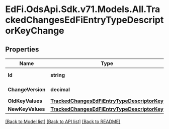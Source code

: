 # EdFi.OdsApi.Sdk.v71.Models.All.TrackedChangesEdFiEntryTypeDescriptorKeyChange

## Properties

Name | Type | Description | Notes
------------ | ------------- | ------------- | -------------
**Id** | **string** | Resource identifier | [optional] 
**ChangeVersion** | **decimal** | Change version | [optional] 
**OldKeyValues** | [**TrackedChangesEdFiEntryTypeDescriptorKey**](TrackedChangesEdFiEntryTypeDescriptorKey.md) |  | [optional] 
**NewKeyValues** | [**TrackedChangesEdFiEntryTypeDescriptorKey**](TrackedChangesEdFiEntryTypeDescriptorKey.md) |  | [optional] 

[[Back to Model list]](../README.md#documentation-for-models) [[Back to API list]](../README.md#documentation-for-api-endpoints) [[Back to README]](../README.md)


